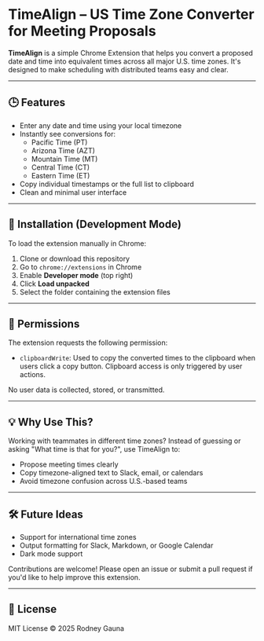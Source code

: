 # TimeAlign – US Time Zone Converter for Meeting Proposals

**TimeAlign** is a simple Chrome Extension that helps you convert a proposed date and time into equivalent times across all major U.S. time zones. It's designed to make scheduling with distributed teams easy and clear.

---

## 🕒 Features

- Enter any date and time using your local timezone
- Instantly see conversions for:
  - Pacific Time (PT)
  - Arizona Time (AZT)
  - Mountain Time (MT)
  - Central Time (CT)
  - Eastern Time (ET)
- Copy individual timestamps or the full list to clipboard
- Clean and minimal user interface

---

## 🚀 Installation (Development Mode)

To load the extension manually in Chrome:

1. Clone or download this repository
2. Go to `chrome://extensions` in Chrome
3. Enable **Developer mode** (top right)
4. Click **Load unpacked**
5. Select the folder containing the extension files

---

## 🔐 Permissions

The extension requests the following permission:

- `clipboardWrite`: Used to copy the converted times to the clipboard when users click a copy button. Clipboard access is only triggered by user actions.

No user data is collected, stored, or transmitted.

---

## 💡 Why Use This?

Working with teammates in different time zones? Instead of guessing or asking "What time is that for you?", use TimeAlign to:

- Propose meeting times clearly
- Copy timezone-aligned text to Slack, email, or calendars
- Avoid timezone confusion across U.S.-based teams

---

## 🛠️ Future Ideas

- Support for international time zones
- Output formatting for Slack, Markdown, or Google Calendar
- Dark mode support

Contributions are welcome! Please open an issue or submit a pull request if you'd like to help improve this extension.

---

## 📃 License

MIT License
© 2025 Rodney Gauna
